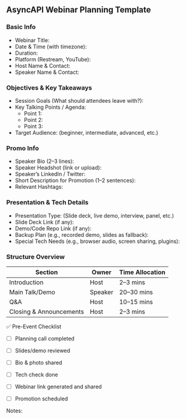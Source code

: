 ## AsyncAPI Webinar Planning Template

### Basic Info

- Webinar Title:
- Date & Time (with timezone):
- Duration:
- Platform (Restream, YouTube):
- Host Name & Contact:
- Speaker Name & Contact:

### Objectives & Key Takeaways

- Session Goals (What should attendees leave with?):
- Key Talking Points / Agenda:
  - Point 1:
  - Point 2:
  - Point 3:
- Target Audience: (beginner, intermediate, advanced, etc.)

### Promo Info

- Speaker Bio (2–3 lines):
- Speaker Headshot (link or upload):
- Speaker’s LinkedIn / Twitter:
- Short Description for Promotion (1–2 sentences):
- Relevant Hashtags:

### Presentation & Tech Details

- Presentation Type: (Slide deck, live demo, interview, panel, etc.)
- Slide Deck Link (if any):
- Demo/Code Repo Link (if any):
- Backup Plan (e.g., recorded demo, slides as fallback):
- Special Tech Needs (e.g., browser audio, screen sharing, plugins):

### Structure Overview

| Section |  Owner | Time Allocation |
|----------|----------|----------|
| Introduction | Host | 2–3 mins |
| Main Talk/Demo |  Speaker  | 20–30 mins  |
| Q&A | Host |  10–15 mins|
| Closing & Announcements | Host | 2–3 mins|

✅ Pre-Event Checklist

- [ ] Planning call completed

- [ ] Slides/demo reviewed

- [ ] Bio & photo shared

- [ ] Tech check done

- [ ] Webinar link generated and shared

- [ ] Promotion scheduled

Notes: